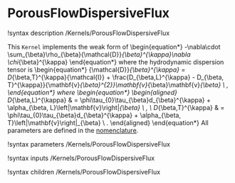 # PorousFlowDispersiveFlux

!syntax description /Kernels/PorousFlowDispersiveFlux

This `Kernel` implements the weak form of
\begin{equation*}
  -\nabla\cdot \sum_{\beta}\rho_{\beta}{\mathcal{D}}_{\beta}^{\kappa}\nabla \chi_{\beta}^{\kappa}
\end{equation*}
where the hydrodynamic dispersion tensor is
\begin{equation*}
{\mathcal{D}}_{\beta}^{\kappa} = D_{\beta,T}^{\kappa}{\mathcal{I}} +
\frac{D_{\beta,L}^{\kappa} - D_{\beta,
    T}^{\kappa}}{\mathbf{v}_{\beta}^{2}}\mathbf{v}_{\beta}\mathbf{v}_{\beta}
\ ,
\end{equation*}
where
\begin{equation*}
\begin{aligned}
D_{\beta,L}^{\kappa} & = \phi\tau_{0}\tau_{\beta}d_{\beta}^{\kappa} + \alpha_{\beta, L}\left|\mathbf{v}\right|_{\beta} \ , \\
D_{\beta,T}^{\kappa} & = \phi\tau_{0}\tau_{\beta}d_{\beta}^{\kappa} + \alpha_{\beta, T}\left|\mathbf{v}\right|_{\beta} \ .
\end{aligned}
\end{equation*}
All parameters are defined in the [nomenclature](/nomenclature.md).

!syntax parameters /Kernels/PorousFlowDispersiveFlux

!syntax inputs /Kernels/PorousFlowDispersiveFlux

!syntax children /Kernels/PorousFlowDispersiveFlux
